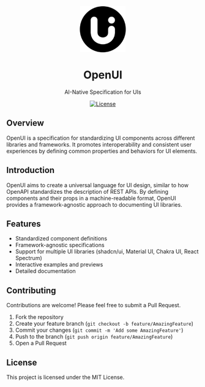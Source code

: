 <div align="center">

<a href="https://openuispec.org">
  <img height="120" src="logo.png">
</a>

# OpenUI

AI-Native Specification for UIs

[![License](https://img.shields.io/github/license/ctate/openui.svg?style=flat-square)](https://github.com/ctate/openui/blob/main/LICENSE)

</div>

## Overview

OpenUI is a specification for standardizing UI components across different libraries and frameworks. It promotes interoperability and consistent user experiences by defining common properties and behaviors for UI elements.

## Introduction

OpenUI aims to create a universal language for UI design, similar to how OpenAPI standardizes the description of REST APIs. By defining components and their props in a machine-readable format, OpenUI provides a framework-agnostic approach to documenting UI libraries.

## Features

- Standardized component definitions
- Framework-agnostic specifications
- Support for multiple UI libraries (shadcn/ui, Material UI, Chakra UI, React Spectrum)
- Interactive examples and previews
- Detailed documentation

## Contributing

Contributions are welcome! Please feel free to submit a Pull Request.

1. Fork the repository
2. Create your feature branch (`git checkout -b feature/AmazingFeature`)
3. Commit your changes (`git commit -m 'Add some AmazingFeature'`)
4. Push to the branch (`git push origin feature/AmazingFeature`)
5. Open a Pull Request

## License

This project is licensed under the MIT License.
